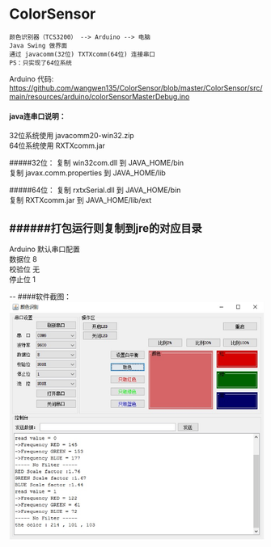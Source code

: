 # ColorSensor

    颜色识别器（TCS3200） --> Arduino --> 电脑
    Java Swing 做界面
    通过 javacomm(32位) TXTXcomm(64位) 连接串口
    PS：只实现了64位系统

Arduino 代码:      https://github.com/wangwen135/ColorSensor/blob/master/ColorSensor/src/main/resources/arduino/colorSensorMasterDebug.ino


#### java连串口说明：  
32位系统使用 javacomm20-win32.zip  
64位系统使用 RXTXcomm.jar  

#####32位：
复制 win32com.dll 到 JAVA_HOME/bin  
复制 javax.comm.properties 到 JAVA_HOME/lib  

#####64位：
复制 rxtxSerial.dll 到 JAVA_HOME/bin  
复制 RXTXcomm.jar 到 JAVA_HOME/lib/ext  

######打包运行则复制到jre的对应目录
---
Arduino 默认串口配置  
数据位 8  
校验位 无  
停止位 1  

--
####软件截图：  
![image](https://github.com/wangwen135/ColorSensor/blob/master/ColorSensor/src/main/resources/image/%E8%BD%AF%E4%BB%B6%E6%88%AA%E5%9B%BE.jpg)
